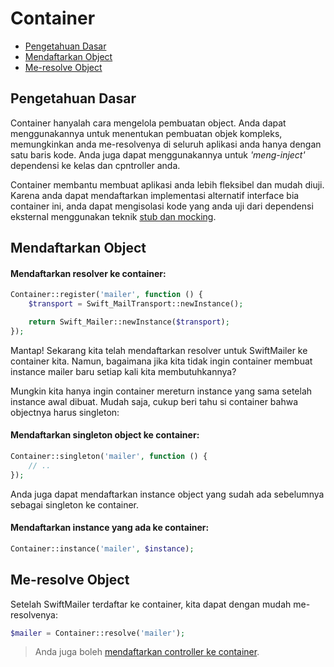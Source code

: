 # Container

<!-- MarkdownTOC autolink="true" autoanchor="true" levels="2,3" bracket="round" lowercase="only_ascii" -->

- [Pengetahuan Dasar](#pengetahuan-dasar)
- [Mendaftarkan Object](#mendaftarkan-object)
- [Me-resolve Object](#me-resolve-object)

<!-- /MarkdownTOC -->


<a id="pengetahuan-dasar"></a>
## Pengetahuan Dasar

Container hanyalah cara mengelola pembuatan object. Anda dapat menggunakannya untuk menentukan pembuatan objek kompleks, memungkinkan anda me-resolvenya di seluruh aplikasi anda hanya dengan satu baris kode. Anda juga dapat menggunakannya untuk _'meng-inject'_ dependensi ke kelas dan cpntroller anda.

Container membantu membuat aplikasi anda lebih fleksibel dan mudah diuji. Karena anda dapat mendaftarkan implementasi alternatif interface bia container ini, anda dapat mengisolasi kode yang anda uji dari dependensi eksternal menggunakan teknik [stub dan mocking](http://martinfowler.com/articles/mocksArentStubs.html).

<a id="mendaftarkan-object"></a>
## Mendaftarkan Object


#### Mendaftarkan resolver ke container:

```php
Container::register('mailer', function () {
    $transport = Swift_MailTransport::newInstance();

    return Swift_Mailer::newInstance($transport);
});
```

Mantap! Sekarang kita telah mendaftarkan resolver untuk SwiftMailer ke container kita. Namun, bagaimana jika kita tidak ingin container membuat instance mailer baru setiap kali kita membutuhkannya?

Mungkin kita hanya ingin container mereturn instance yang sama setelah instance awal dibuat. Mudah saja, cukup beri tahu si container bahwa objectnya harus singleton:

#### Mendaftarkan singleton object ke container:

```php
Container::singleton('mailer', function () {
    // ..
});
```

Anda juga dapat mendaftarkan instance object yang sudah ada sebelumnya sebagai singleton ke container.


#### Mendaftarkan instance yang ada ke container:

```php
Container::instance('mailer', $instance);
```

<a id="me-resolve-object"></a>
## Me-resolve Object

Setelah SwiftMailer terdaftar ke container, kita dapat dengan mudah me-resolvenya:

```php
$mailer = Container::resolve('mailer');
```

>  Anda juga boleh [mendaftarkan controller ke container](/docs/controllers#dependency-injection).
